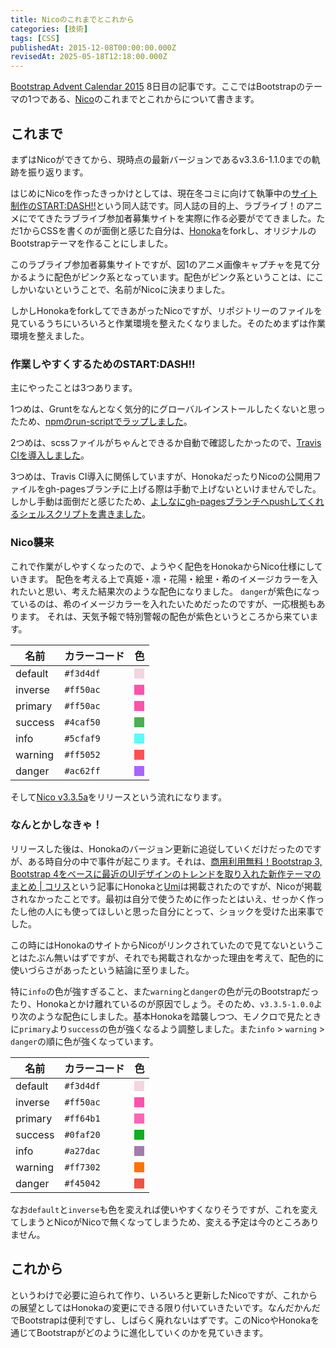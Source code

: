 ```yaml
---
title: Nicoのこれまでとこれから
categories: [技術]
tags: [CSS]
publishedAt: 2015-12-08T00:00:00.000Z
revisedAt: 2025-05-18T12:18:00.000Z
---
```


[Bootstrap Advent Calendar 2015](http://qiita.com/advent-calendar/2015/bootstrap) 8日目の記事です。ここではBootstrapのテーマの1つである、[Nico](http://nico.kubosho.com/)のこれまでとこれからについて書きます。

## これまで

まずはNicoができてから、現時点の最新バージョンであるv3.3.6-1.1.0までの軌跡を振り返ります。

はじめにNicoを作ったきっかけとしては、現在冬コミに向けて執筆中の[サイト制作のSTART:DASH!!](https://github.com/o2project/start-dash-of-site-making)という同人誌です。同人誌の目的上、ラブライブ！のアニメにでてきたラブライブ参加者募集サイトを実際に作る必要がでてきました。ただ1からCSSを書くのが面倒と感じた自分は、[Honoka](http://honokak.osaka/)をforkし、オリジナルのBootstrapテーマを作ることにしました。

このラブライブ参加者募集サイトですが、図1のアニメ画像キャプチャを見て分かるように配色がピンク系となっています。配色がピンク系ということは、にこしかいないということで、名前がNicoに決まりました。

しかしHonokaをforkしてできあがったNicoですが、リポジトリーのファイルを見ているうちにいろいろと作業環境を整えたくなりました。そのためまずは作業環境を整えました。

<!-- markdownlint-disable-next-line no-trailing-punctuation -->
### 作業しやすくするためのSTART:DASH!!

主にやったことは3つあります。

1つめは、Gruntをなんとなく気分的にグローバルインストールしたくないと思ったため、[npmのrun-scriptでラップしました](https://github.com/kubosho/Nico/commit/57c244d8b8c898efffb45e5e9977222f0a8f6d41)。

2つめは、scssファイルがちゃんとできるか自動で確認したかったので、[Travis CIを導入しました](https://github.com/kubosho/Nico/blob/743aeb2a8e5e102506432dc450e8f2bc8f0efc06/.travis.yml)。

3つめは、Travis CI導入に関係していますが、HonokaだったりNicoの公開用ファイルをgh-pagesブランチに上げる際は手動で上げないといけませんでした。
しかし手動は面倒だと感じたため、[よしなにgh-pagesブランチへpushしてくれるシェルスクリプトを書きました](https://github.com/kubosho/Nico/blob/743aeb2a8e5e102506432dc450e8f2bc8f0efc06/.bin/deploy-to-gh-pages.sh)。

### Nico襲来

これで作業がしやすくなったので、ようやく配色をHonokaからNico仕様にしていきます。
配色を考える上で真姫・凛・花陽・絵里・希のイメージカラーを入れたいと思い、考えた結果次のような配色になりました。
`danger`が紫色になっているのは、希のイメージカラーを入れたいためだったのですが、一応根拠もあります。
それは、天気予報で特別警報の配色が紫色というところから来ています。

| 名前    | カラーコード | 色                                                                      |
| ------- | ------------ | ----------------------------------------------------------------------- |
| default | `#f3d4df`    | <div style="width: 1em; height: 1em; background-color: #f3d4df;"></div> |
| inverse | `#ff50ac`    | <div style="width: 1em; height: 1em; background-color: #ff50ac;"></div> |
| primary | `#ff50ac`    | <div style="width: 1em; height: 1em; background-color: #ff50ac;"></div> |
| success | `#4caf50`    | <div style="width: 1em; height: 1em; background-color: #4caf50;"></div> |
| info    | `#5cfaf9`    | <div style="width: 1em; height: 1em; background-color: #5cfaf9;"></div> |
| warning | `#ff5052`    | <div style="width: 1em; height: 1em; background-color: #ff5052;"></div> |
| danger  | `#ac62ff`    | <div style="width: 1em; height: 1em; background-color: #ac62ff;"></div> |

そして[Nico v3.3.5a](https://github.com/kubosho/Nico/releases/tag/v3.3.5a)をリリースという流れになります。

<!-- markdownlint-disable-next-line no-trailing-punctuation -->
### なんとかしなきゃ！

リリースした後は、Honokaのバージョン更新に追従していくだけだったのですが、ある時自分の中で事件が起こります。それは、<a href="http://coliss.com/articles/build-websites/operation/work/best-templates-for-bootstrap-2015-autumn.html" rel="nofollow">商用利用無料！Bootstrap 3, Bootstrap 4をベースに最近のUIデザインのトレンドを取り入れた新作テーマのまとめ | コリス</a>という記事にHonokaと[Umi](https://nkmr6194.github.io/Umi/)は掲載されたのですが、Nicoが掲載されなかったことです。最初は自分で使うために作ったとはいえ、せっかく作ったし他の人にも使ってほしいと思った自分にとって、ショックを受けた出来事でした。

この時にはHonokaのサイトからNicoがリンクされていたので見てないということはたぶん無いはずですが、それでも掲載されなかった理由を考えて、配色的に使いづらさがあったという結論に至りました。

特に`info`の色が強すぎること、また`warning`と`danger`の色が元のBootstrapだったり、Honokaとかけ離れているのが原因でしょう。そのため、`v3.3.5-1.0.0`より次のような配色にしました。基本Honokaを踏襲しつつ、モノクロで見たときに`primary`より`success`の色が強くなるよう調整しました。また`info` &gt; `warning` &gt; `danger`の順に色が強くなっています。

| 名前    | カラーコード | 色                                                                      |
| ------- | ------------ | ----------------------------------------------------------------------- |
| default | `#f3d4df`    | <div style="width: 1em; height: 1em; background-color: #f3d4df;"></div> |
| inverse | `#ff50ac`    | <div style="width: 1em; height: 1em; background-color: #ff50ac;"></div> |
| primary | `#ff64b1`    | <div style="width: 1em; height: 1em; background-color: #ff64b1;"></div> |
| success | `#0faf20`    | <div style="width: 1em; height: 1em; background-color: #0faf20;"></div> |
| info    | `#a27dac`    | <div style="width: 1em; height: 1em; background-color: #a27dac;"></div> |
| warning | `#ff7302`    | <div style="width: 1em; height: 1em; background-color: #ff7302;"></div> |
| danger  | `#f45042`    | <div style="width: 1em; height: 1em; background-color: #f45042;"></div> |

なお`default`と`inverse`も色を変えれば使いやすくなりそうですが、これを変えてしまうとNicoがNicoで無くなってしまうため、変える予定は今のところありません。

## これから

というわけで必要に迫られて作り、いろいろと更新したNicoですが、これからの展望としてはHonokaの変更にできる限り付いていきたいです。なんだかんだでBootstrapは便利ですし、しばらく廃れないはずです。このNicoやHonokaを通じてBootstrapがどのように進化していくのかを見ていきます。
